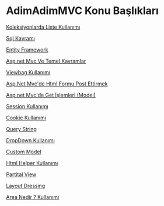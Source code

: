 # AdimAdimMVC Konu Başlıkları


<a href="https://github.com/ibanez75612/AdimAdimMVC/wiki/Koleksiyonlarda-List-Kullan%C4%B1m%C4%B1-(Generic-Collection)">Koleksiyonlarda Liste Kullanımı</a>

<a href="https://github.com/ibanez75612/AdimAdimMVC/wiki/Sql-Kavramlar%C4%B1-(Basic-Sql)">Sql Kavramı</a>

<a href="https://github.com/ibanez75612/AdimAdimMVC/wiki/EntityFramework-Kullan%C4%B1m%C4%B1">Entity Framework</a>

<a href="https://github.com/ibanez75612/AdimAdimMVC/wiki/Asp.Net.Mvc-Temel">Asp.net Mvc Ve Temel Kavramlar</a>


<a href="https://github.com/ibanez75612/AdimAdimMVC/wiki/Viewbag-Kullan%C4%B1m%C4%B1">Viewbag Kullanımı</a>

<a href="https://github.com/ibanez75612/AdimAdimMVC/wiki/Asp.Net-Mvc'de-Html-Formu-Post-Ettirmek">Asp.Net Mvc'de Html Formu Post Ettirmek</a>

<a href="https://github.com/ibanez75612/AdimAdimMVC/wiki/Asp.net-Mvc'de-Model-%C4%B0le-Get-%C4%B0%C5%9Flemleri">Asp.net Mvc'de Get İşlemleri (Model)
</a>

<a href="https://github.com/ibanez75612/AdimAdimMVC/wiki/Session-Kullan%C4%B1m%C4%B1">Session Kullanımı</a>

<a href="https://github.com/ibanez75612/AdimAdimMVC/wiki/Cookie-Konusu">Cookie Kullanımı</a>

<a href="https://github.com/ibanez75612/AdimAdimMVC/wiki/QueryString-Kullan%C4%B1m%C4%B1">Query String</a>

<a href="https://github.com/ibanez75612/AdimAdimMVC/wiki/Html-Helper-%C4%B0le-DropDown-Kullan%C4%B1m%C4%B1">DropDown Kullanımı </a>

<a href="https://github.com/ibanez75612/AdimAdimMVC/wiki/Custom-Model-Kullan%C4%B1m%C4%B1">Custom Model </a>

<a href="https://github.com/ibanez75612/AdimAdimMVC/wiki/Html-Helper-Nedir-Kullan%C4%B1m%C4%B1">Html Helper Kullanımı </a>

<a href="https://github.com/ibanez75612/AdimAdimMVC/wiki/Partital-View-Kullan%C4%B1m%C4%B1">Partital View</a>

<a href="https://github.com/ibanez75612/AdimAdimMVC/wiki/Asp.Net-Mvc-Layout-Giydirme-%C4%B0%C5%9Flemi">Layout Dressing</a>


<a href="https://github.com/ibanez75612/AdimAdimMVC/wiki/Area-Kullan%C4%B1m%C4%B1">Area Nedir ? Kullanımı</a>
